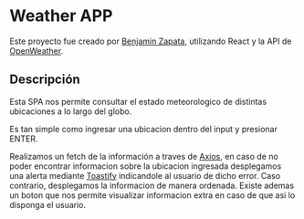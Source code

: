# Weather APP 

Este proyecto fue creado por [Benjamin Zapata](https://www.linkedin.com/in/benjaminzapata/), utilizando React y la API de [OpenWeather](https://openweathermap.org/).

## Descripción

Esta SPA nos permite consultar el estado meteorologico de distintas ubicaciones a lo largo del globo.

Es tan simple como ingresar una ubicacion dentro del input y presionar ENTER.

Realizamos un fetch de la información a traves de [Axios](https://axios-http.com/docs/intro), en caso de no poder encontrar informacion sobre la ubicacion ingresada desplegamos una alerta mediante [Toastify](https://www.npmjs.com/package/react-toastify) indicandole al usuario de dicho error. Caso contrario, desplegamos la informacion de manera ordenada. Existe ademas un boton que nos permite visualizar informacion extra en caso de que asi lo disponga el usuario.